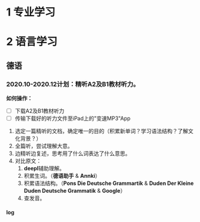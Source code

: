 # 1 专业学习

# 2 语言学习

## 德语

### 2020.10-2020.12计划：精听A2及B1教材听力。

**如何操作：**

- [ ] 下载A2及B1教材听力
- [ ] 传输下载好的听力文件至iPad上的"变速MP3"App

1. 选定一篇精听的文档，确定唯一的目的（积累新单词？学习语法结构？了解文化背景？）
2. 全篇听，尝试理解大意。
3. 边精听边复述，思考用了什么词表达了什么意思。
4. 对比原文：
    1. **deepl**辅助理解。
    2. 积累生词。（**德语助手** & **Annki**）
    3. 积累语法结构。（**Pons Die Deutsche Grammartik** & **Duden Der Kleine Duden Deutsche Grammatik** & **Google**）
    4. 查发音。

#### log



